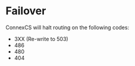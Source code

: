 # Failover
ConnexCS will halt routing on the following codes:
- 3XX (Re-write to 503)
- 486
- 480
- 404
